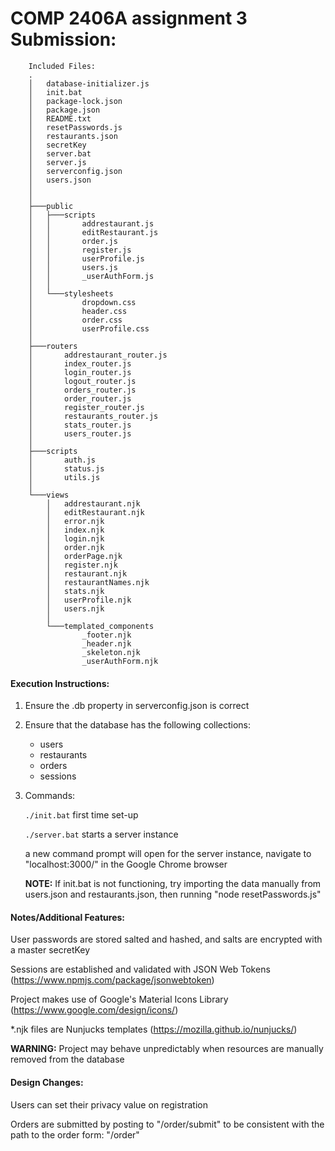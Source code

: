 # COMP 2406A assignment 3 Submission:
```
    Included Files:
    .
    │   database-initializer.js
    │   init.bat
    │   package-lock.json
    │   package.json
    │   README.txt
    │   resetPasswords.js
    │   restaurants.json
    │   secretKey
    │   server.bat
    │   server.js
    │   serverconfig.json
    │   users.json
    │
    │
    ├───public
    │   ├───scripts
    │   │       addrestaurant.js
    │   │       editRestaurant.js
    │   │       order.js
    │   │       register.js
    │   │       userProfile.js
    │   │       users.js
    │   │       _userAuthForm.js
    │   │
    │   └───stylesheets
    │           dropdown.css
    │           header.css
    │           order.css
    │           userProfile.css
    │
    ├───routers
    │       addrestaurant_router.js
    │       index_router.js
    │       login_router.js
    │       logout_router.js
    │       orders_router.js
    │       order_router.js
    │       register_router.js
    │       restaurants_router.js
    │       stats_router.js
    │       users_router.js
    │
    ├───scripts
    │       auth.js
    │       status.js
    │       utils.js
    │
    └───views
        │   addrestaurant.njk
        │   editRestaurant.njk
        │   error.njk
        │   index.njk
        │   login.njk
        │   order.njk
        │   orderPage.njk
        │   register.njk
        │   restaurant.njk
        │   restaurantNames.njk
        │   stats.njk
        │   userProfile.njk
        │   users.njk
        │
        └───templated_components
                _footer.njk
                _header.njk
                _skeleton.njk
                _userAuthForm.njk
```

#### Execution Instructions:
1) Ensure the .db property in serverconfig.json is correct
2) Ensure that the database has the following collections:
    * users
    * restaurants
    * orders
    * sessions

3) Commands:
    
    `./init.bat` first time set-up
    
    `./server.bat` starts a server instance

    a new command prompt will open for the server instance,
    navigate to "localhost:3000/" in the Google Chrome browser

    **NOTE:** If init.bat is not functioning, try importing the data manually from
            users.json and restaurants.json, then running "node resetPasswords.js"


#### Notes/Additional Features:
User passwords are stored salted and hashed,
and salts are encrypted with a master secretKey

Sessions are established and validated with JSON Web Tokens
(https://www.npmjs.com/package/jsonwebtoken)

Project makes use of Google's Material Icons Library
(https://www.google.com/design/icons/)

*.njk files are Nunjucks templates
(https://mozilla.github.io/nunjucks/)

**WARNING:** Project may behave unpredictably
when resources are manually removed from the database


#### Design Changes:
Users can set their privacy value on registration

Orders are submitted by posting to "/order/submit"
to be consistent with the path to the order form: "/order"